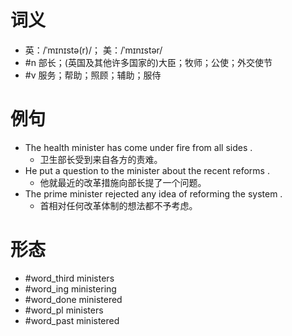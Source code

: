 # 词义
- 英：/ˈmɪnɪstə(r)/； 美：/ˈmɪnɪstər/
- #n 部长；(英国及其他许多国家的)大臣；牧师；公使；外交使节
- #v 服务；帮助；照顾；辅助；服侍
# 例句
- The health minister has come under fire from all sides .
	- 卫生部长受到来自各方的责难。
- He put a question to the minister about the recent reforms .
	- 他就最近的改革措施向部长提了一个问题。
- The prime minister rejected any idea of reforming the system .
	- 首相对任何改革体制的想法都不予考虑。
# 形态
- #word_third ministers
- #word_ing ministering
- #word_done ministered
- #word_pl ministers
- #word_past ministered
